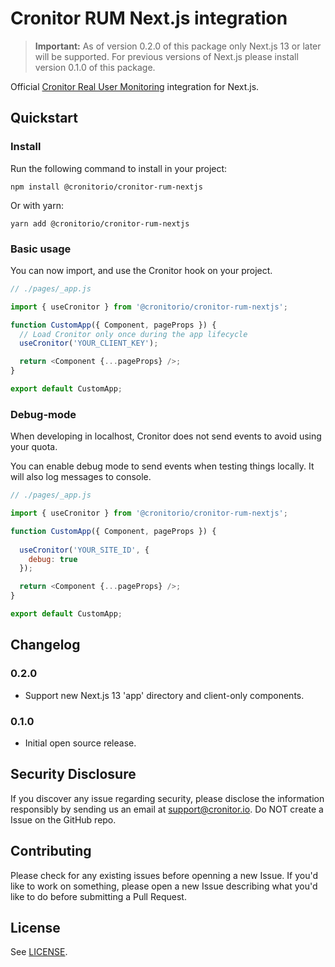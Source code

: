 # Cronitor RUM Next.js integration

> **Important:** As of version 0.2.0 of this package only Next.js 13 or later will be supported. For previous versions of Next.js please install version 0.1.0 of this package.

Official [Cronitor Real User Monitoring](https://cronitor.io/real-user-monitoring) integration for Next.js.

## Quickstart

### Install

Run the following command to install in your project:

```
npm install @cronitorio/cronitor-rum-nextjs
```

Or with yarn:

```
yarn add @cronitorio/cronitor-rum-nextjs
```

### Basic usage

You can now import, and use the Cronitor hook on your project.

```javascript
// ./pages/_app.js

import { useCronitor } from '@cronitorio/cronitor-rum-nextjs';

function CustomApp({ Component, pageProps }) {
  // Load Cronitor only once during the app lifecycle
  useCronitor('YOUR_CLIENT_KEY');

  return <Component {...pageProps} />;
}

export default CustomApp;
```

### Debug-mode

When developing in localhost, Cronitor does not send events to avoid using your quota.

You can enable debug mode to send events when testing things locally. It will also log messages to console.

```javascript
// ./pages/_app.js

import { useCronitor } from '@cronitorio/cronitor-rum-nextjs';

function CustomApp({ Component, pageProps }) {
  
  useCronitor('YOUR_SITE_ID', {
    debug: true
  });

  return <Component {...pageProps} />;
}

export default CustomApp;
```


## Changelog

### 0.2.0

- Support new Next.js 13 'app' directory and client-only components.

### 0.1.0

- Initial open source release.

## Security Disclosure

If you discover any issue regarding security, please disclose the information responsibly by sending us an email at [support@cronitor.io](mailto:support@cronitor.io). Do NOT create a Issue on the GitHub repo.

## Contributing

Please check for any existing issues before openning a new Issue. If you'd like to work on something, please open a new Issue describing what you'd like to do before submitting a Pull Request.

## License

See [LICENSE](https://github.com/cronitorio/cronitor-rum-nextjs/blob/master/LICENSE).
